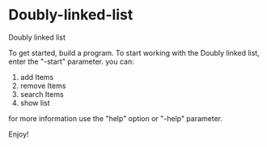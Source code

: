 # Doubly-linked-list
Doubly linked list

To get started, build a program. To start working with the Doubly linked list, enter the "-start" parameter.
you can:
1. add Items
2. remove Items
3. search Items
4. show list

for more information use the "help" option or "-help" parameter. 

Enjoy!
